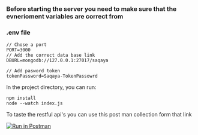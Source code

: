### Before starting the server you need to make sure that the evnerioment variables are correct from

### .env file

    // Chose a port
    PORT=3000
    // Add the correct data base link
    DBURL=mongodb://127.0.0.1:27017/saqaya

    // Add pasword token
    tokenPassword=Saqaya-TokenPassowrd

In the project directory, you can run:

    npm install
    node --watch index.js

To taste the restful api's you can use this post man collection form that link

[![Run in Postman](https://run.pstmn.io/button.svg)](https://app.getpostman.com/run-collection/4987583-946f9fa9-efd1-47d2-ad90-1b7055ac7783?action=collection%2Ffork&source=rip_markdown&collection-url=entityId%3D4987583-946f9fa9-efd1-47d2-ad90-1b7055ac7783%26entityType%3Dcollection%26workspaceId%3De87c12d7-9a40-4801-8730-05c85baf4cf6)